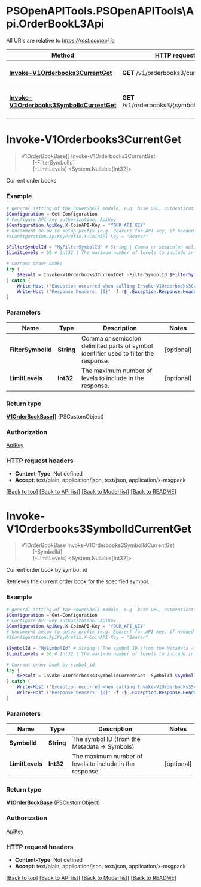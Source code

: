 # PSOpenAPITools.PSOpenAPITools\Api.OrderBookL3Api

All URIs are relative to *https://rest.coinapi.io*

Method | HTTP request | Description
------------- | ------------- | -------------
[**Invoke-V1Orderbooks3CurrentGet**](OrderBookL3Api.md#Invoke-V1Orderbooks3CurrentGet) | **GET** /v1/orderbooks3/current | Current order books
[**Invoke-V1Orderbooks3SymbolIdCurrentGet**](OrderBookL3Api.md#Invoke-V1Orderbooks3SymbolIdCurrentGet) | **GET** /v1/orderbooks3/{symbol_id}/current | Current order book by symbol_id


<a id="Invoke-V1Orderbooks3CurrentGet"></a>
# **Invoke-V1Orderbooks3CurrentGet**
> V1OrderBookBase[] Invoke-V1Orderbooks3CurrentGet<br>
> &nbsp;&nbsp;&nbsp;&nbsp;&nbsp;&nbsp;&nbsp;&nbsp;[-FilterSymbolId] <String><br>
> &nbsp;&nbsp;&nbsp;&nbsp;&nbsp;&nbsp;&nbsp;&nbsp;[-LimitLevels] <System.Nullable[Int32]><br>

Current order books

### Example
```powershell
# general setting of the PowerShell module, e.g. base URL, authentication, etc
$Configuration = Get-Configuration
# Configure API key authorization: ApiKey
$Configuration.ApiKey.X-CoinAPI-Key = "YOUR_API_KEY"
# Uncomment below to setup prefix (e.g. Bearer) for API key, if needed
#$Configuration.ApiKeyPrefix.X-CoinAPI-Key = "Bearer"

$FilterSymbolId = "MyFilterSymbolId" # String | Comma or semicolon delimited parts of symbol identifier used to filter the response. (optional)
$LimitLevels = 56 # Int32 | The maximum number of levels to include in the response. (optional)

# Current order books
try {
    $Result = Invoke-V1Orderbooks3CurrentGet -FilterSymbolId $FilterSymbolId -LimitLevels $LimitLevels
} catch {
    Write-Host ("Exception occurred when calling Invoke-V1Orderbooks3CurrentGet: {0}" -f ($_.ErrorDetails | ConvertFrom-Json))
    Write-Host ("Response headers: {0}" -f ($_.Exception.Response.Headers | ConvertTo-Json))
}
```

### Parameters

Name | Type | Description  | Notes
------------- | ------------- | ------------- | -------------
 **FilterSymbolId** | **String**| Comma or semicolon delimited parts of symbol identifier used to filter the response. | [optional] 
 **LimitLevels** | **Int32**| The maximum number of levels to include in the response. | [optional] 

### Return type

[**V1OrderBookBase[]**](V1OrderBookBase.md) (PSCustomObject)

### Authorization

[ApiKey](../README.md#ApiKey)

### HTTP request headers

 - **Content-Type**: Not defined
 - **Accept**: text/plain, application/json, text/json, application/x-msgpack

[[Back to top]](#) [[Back to API list]](../README.md#documentation-for-api-endpoints) [[Back to Model list]](../README.md#documentation-for-models) [[Back to README]](../README.md)

<a id="Invoke-V1Orderbooks3SymbolIdCurrentGet"></a>
# **Invoke-V1Orderbooks3SymbolIdCurrentGet**
> V1OrderBookBase Invoke-V1Orderbooks3SymbolIdCurrentGet<br>
> &nbsp;&nbsp;&nbsp;&nbsp;&nbsp;&nbsp;&nbsp;&nbsp;[-SymbolId] <String><br>
> &nbsp;&nbsp;&nbsp;&nbsp;&nbsp;&nbsp;&nbsp;&nbsp;[-LimitLevels] <System.Nullable[Int32]><br>

Current order book by symbol_id

Retrieves the current order book for the specified symbol.

### Example
```powershell
# general setting of the PowerShell module, e.g. base URL, authentication, etc
$Configuration = Get-Configuration
# Configure API key authorization: ApiKey
$Configuration.ApiKey.X-CoinAPI-Key = "YOUR_API_KEY"
# Uncomment below to setup prefix (e.g. Bearer) for API key, if needed
#$Configuration.ApiKeyPrefix.X-CoinAPI-Key = "Bearer"

$SymbolId = "MySymbolId" # String | The symbol ID (from the Metadata -> Symbols)
$LimitLevels = 56 # Int32 | The maximum number of levels to include in the response. (optional)

# Current order book by symbol_id
try {
    $Result = Invoke-V1Orderbooks3SymbolIdCurrentGet -SymbolId $SymbolId -LimitLevels $LimitLevels
} catch {
    Write-Host ("Exception occurred when calling Invoke-V1Orderbooks3SymbolIdCurrentGet: {0}" -f ($_.ErrorDetails | ConvertFrom-Json))
    Write-Host ("Response headers: {0}" -f ($_.Exception.Response.Headers | ConvertTo-Json))
}
```

### Parameters

Name | Type | Description  | Notes
------------- | ------------- | ------------- | -------------
 **SymbolId** | **String**| The symbol ID (from the Metadata -&gt; Symbols) | 
 **LimitLevels** | **Int32**| The maximum number of levels to include in the response. | [optional] 

### Return type

[**V1OrderBookBase**](V1OrderBookBase.md) (PSCustomObject)

### Authorization

[ApiKey](../README.md#ApiKey)

### HTTP request headers

 - **Content-Type**: Not defined
 - **Accept**: text/plain, application/json, text/json, application/x-msgpack

[[Back to top]](#) [[Back to API list]](../README.md#documentation-for-api-endpoints) [[Back to Model list]](../README.md#documentation-for-models) [[Back to README]](../README.md)

